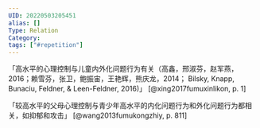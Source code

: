 ```yaml
---
UID: 20220503205451
alias: []
Type: Relation
Category: 
tags: ["#repetition"]
---
```


「高水平的心理控制与儿童内外化问题行为有关（高鑫，邢淑芬，赵军燕，2016；赖雪芬，张卫，鲍振宙，王艳辉，熊庆龙，2014； Bilsky, Knapp, Bunaciu, Feldner, & Leen-Feldner, 2016)」 [@xing2017fumuxinlikon, p. 1]

「较高水平的父母心理控制与青少年高水平的内化问题行为和外化问题行为都相关，如抑郁和攻击」 [@wang2013fumukongzhiy, p. 811]
